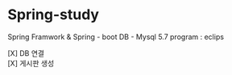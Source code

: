 # Spring-study


Spring Framwork &amp; Spring - boot
DB - Mysql 5.7
program : eclips

[X] DB 연결<br/>
[X] 게시판 생성
